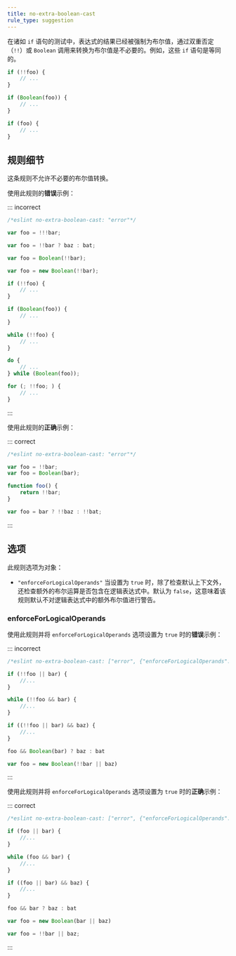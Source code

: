 ```yaml
---
title: no-extra-boolean-cast
rule_type: suggestion
---
```


在诸如 `if` 语句的测试中，表达式的结果已经被强制为布尔值，通过双重否定（`!!`）或 `Boolean` 调用来转换为布尔值是不必要的。例如，这些 `if` 语句是等同的。

```js
if (!!foo) {
    // ...
}

if (Boolean(foo)) {
    // ...
}

if (foo) {
    // ...
}
```

## 规则细节

这条规则不允许不必要的布尔值转换。

使用此规则的**错误**示例：

::: incorrect

```js
/*eslint no-extra-boolean-cast: "error"*/

var foo = !!!bar;

var foo = !!bar ? baz : bat;

var foo = Boolean(!!bar);

var foo = new Boolean(!!bar);

if (!!foo) {
    // ...
}

if (Boolean(foo)) {
    // ...
}

while (!!foo) {
    // ...
}

do {
    // ...
} while (Boolean(foo));

for (; !!foo; ) {
    // ...
}
```

:::

使用此规则的**正确**示例：

::: correct

```js
/*eslint no-extra-boolean-cast: "error"*/

var foo = !!bar;
var foo = Boolean(bar);

function foo() {
    return !!bar;
}

var foo = bar ? !!baz : !!bat;
```

:::

## 选项

此规则选项为对象：

* `"enforceForLogicalOperands"` 当设置为 `true` 时，除了检查默认上下文外，还检查额外的布尔运算是否包含在逻辑表达式中。默认为 `false`，这意味着该规则默认不对逻辑表达式中的额外布尔值进行警告。

### enforceForLogicalOperands

使用此规则并将 `enforceForLogicalOperands` 选项设置为 `true` 时的**错误**示例：

::: incorrect

```js
/*eslint no-extra-boolean-cast: ["error", {"enforceForLogicalOperands": true}]*/

if (!!foo || bar) {
    //...
}

while (!!foo && bar) {
    //...
}

if ((!!foo || bar) && baz) {
    //...
}

foo && Boolean(bar) ? baz : bat

var foo = new Boolean(!!bar || baz)
```

:::

使用此规则并将 `enforceForLogicalOperands` 选项设置为 `true` 时的**正确**示例：

::: correct

```js
/*eslint no-extra-boolean-cast: ["error", {"enforceForLogicalOperands": true}]*/

if (foo || bar) {
    //...
}

while (foo && bar) {
    //...
}

if ((foo || bar) && baz) {
    //...
}

foo && bar ? baz : bat

var foo = new Boolean(bar || baz)

var foo = !!bar || baz;
```

:::
